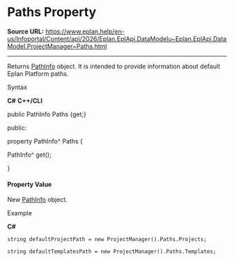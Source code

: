# Paths Property

**Source URL:** https://www.eplan.help/en-us/Infoportal/Content/api/2026/Eplan.EplApi.DataModelu~Eplan.EplApi.DataModel.ProjectManager~Paths.html

---

Returns [PathInfo](Eplan.EplApi.DataModelu~Eplan.EplApi.DataModel.PathInfo.html) object. It is intended to provide information about default Eplan Platform paths.

Syntax

**C#**
**C++/CLI**


public PathInfo Paths {get;}

public:

property PathInfo^ Paths {

   PathInfo^ get();

}


#### Property Value

New [PathInfo](Eplan.EplApi.DataModelu~Eplan.EplApi.DataModel.PathInfo.html) object.

Example

**C#**

```
string defaultProjectPath = new ProjectManager().Paths.Projects;

string defaultTemplatesPath = new ProjectManager().Paths.Templates;
```
